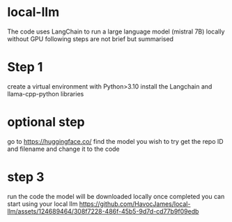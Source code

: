 # local-llm
The code uses LangChain to run a large language model (mistral 7B) locally without GPU following 
steps are not brief but summarised
# Step 1 
create a virtual environment with Python>3.10
install the Langchain and llama-cpp-python libraries
# optional step  
go to https://huggingface.co/ find the model you wish to try get the repo ID and filename and change it to the code
# step 3
run the code 
the model will be downloaded locally once completed you can start using your local llm
https://github.com/HavocJames/local-llm/assets/124689464/308f7228-486f-45b5-9d7d-cd77b9f09edb

